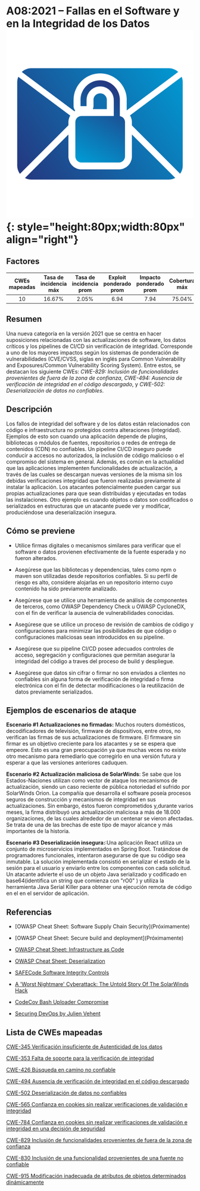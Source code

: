 # A08:2021 – Fallas en el Software y en la Integridad de los Datos    ![icon](assets/TOP_10_Icons_Final_Software_and_Data_Integrity_Failures.png){: style="height:80px;width:80px" align="right"}

## Factores

| CWEs mapeadas | Tasa de incidencia máx | Tasa de incidencia prom | Exploit ponderado prom| Impacto ponderado prom | Cobertura máx | Cobertura prom | Incidencias totales | Total CVEs |
|:-------------:|:--------------------:|:--------------------:|:--------------:|:--------------:|:----------------------:|:---------------------:|:-------------------:|:------------:|
| 10          | 16.67%             | 2.05%              | 6.94                 | 7.94                | 75.04%       | 45.35%       | 47,972            | 1,152      |

## Resumen

Una nueva categoría en la versión 2021 que se centra en hacer suposiciones relacionadas con las actualizaciones de software, los datos críticos y los pipelines de CI/CD sin verificación de integridad. Corresponde a uno de los mayores impactos según los sistemas de ponderación de vulnerabilidades (CVE/CVSS, siglas en inglés para Common Vulnerability and Exposures/Common Vulnerability Scoring System). Entre estos, se destacan los siguiente CWEs:
*CWE-829: Inclusión de funcionalidades provenientes de fuera de la zona de confianza*,
*CWE-494: Ausencia de verificación de integridad en el código descargado*, y 
*CWE-502: Deserialización de datos no confiables*.

## Descripción 

Los fallos de integridad del software y de los datos están relacionados con código e infraestructura
no protegidos contra alteraciones (integridad). Ejemplos de esto son cuando una aplicación depende de plugins, bibliotecas o módulos de fuentes, repositorios o redes de entrega de contenidos (CDN) no confiables.
Un pipeline CI/CD inseguro puede conducir a accesos no autorizados, la inclusión de código malicioso o el compromiso del sistema en general.
Además, es común en la actualidad que las aplicaciones implementen funcionalidades de actualización, a través de las cuales se descargan nuevas versiones de la misma sin los debidas verificaciones integridad que fueron realizadas previamente al instalar la aplicación. Los atacantes potencialmente pueden cargar sus propias actualizaciones para que sean distribuidas y ejecutadas en todas las instalaciones. Otro ejemplo es cuando objetos o datos son codificados o serializados en estructuras que un atacante puede ver y modificar, produciéndose una deserialización insegura.

## Cómo se previene

-   Utilice firmas digitales o mecanismos similares para verificar que el software o datos provienen efectivamente de la fuente esperada y no fueron alterados.

-   Asegúrese que las bibliotecas y dependencias, tales como npm o maven son utilizadas desde repositorios confiables. Si su perfil de riesgo es alto, considere alojarlas en un repositorio interno cuyo contenido ha sido previamente analizado.

-   Asegúrese que se utilice una herramienta de análisis de componentes de terceros, como OWASP Dependency Check u OWASP CycloneDX, con el fin de verificar la ausencia de vulnerabilidades conocidas.

-   Asegúrese que se utilice un proceso de revisión de cambios de código y configuraciones para minimizar las posibilidades de que código o configuraciones maliciosas sean introducidos en su pipeline.

-   Asegúrese que su pipeline CI/CD posee adecuados controles de acceso, segregación y configuraciones que permitan asegurar la integridad del código a traves del proceso de build y despliegue.

-   Asegúrese que datos sin cifrar o firmar no son enviados a clientes no confiables sin alguna forma de verificación de integridad o firma electrónica con el fin de detectar modificaciones o la reutilización de datos previamente serializados. 

## Ejemplos de escenarios de ataque

**Escenario #1 Actualizaciones no firmadas:** 
Muchos routers domésticos, decodificadores de televisión, firmware de dispositivos, entre otros, no verifican las firmas de sus actualizaciones de firmware. El firmware sin firmar es un objetivo creciente para los atacantes y se
se espera que empeore. Esto es una gran preocupación ya que muchas veces no existe otro mecanismo para remediarlo  que corregirlo en una versión futura y esperar a que las versiones anteriores caduquen.

**Escenario #2 Actualización maliciosa de SolarWinds**: Se sabe que los Estados-Naciones utilizan como vector de ataque los mecanismos de actualización, siendo un caso reciente de pública notoriedad el sufrido por SolarWinds Orion. La compañía que desarrolla el software poseía procesos seguros de construcción y mecanismos de integridad en sus actualizaciones. Sin embargo, éstos fueron comprometidos y,durante varios meses, la firma distribuyó una actualización maliciosa a más de 18.000 organizaciones, de las cuales alrededor de un centenar se vieron afectadas. Se trata de una de las brechas de este tipo de mayor alcance y más importantes de la historia.

**Escenario #3 Deserialización insegura:**:Una aplicación React utiliza un conjunto de microservicios implementados en Spring Boot. Tratándose de programadores funcionales, intentaron asegurarse de que su código sea inmutable. La solución implementada consistió en serializar el estado de la sesión para el usuario y enviarlo entre los componentes con cada solicitud. Un atacante advierte el uso de un objeto Java serializado y codificado en base64(identifica un string que comienza con "rO0" ) y utiliza la herramienta Java Serial Killer para obtener una ejecución remota de código en el en el servidor de aplicación.

## Referencias

-   \[OWASP Cheat Sheet: Software Supply Chain Security\](Próximamente)

-   \[OWASP Cheat Sheet: Secure build and deployment\](Próximamente)

-    [OWASP Cheat Sheet: Infrastructure as Code](https://cheatsheetseries.owasp.org/cheatsheets/Infrastructure_as_Code_Security_Cheat_Sheet.html) 
 
-   [OWASP Cheat Sheet: Deserialization](
    <https://www.owasp.org/index.php/Deserialization_Cheat_Sheet>)

-   [SAFECode Software Integrity Controls](
    https://safecode.org/publication/SAFECode_Software_Integrity_Controls0610.pdf)

-   [A 'Worst Nightmare' Cyberattack: The Untold Story Of The
    SolarWinds
    Hack](<https://www.npr.org/2021/04/16/985439655/a-worst-nightmare-cyberattack-the-untold-story-of-the-solarwinds-hack>)

-   [CodeCov Bash Uploader Compromise](https://about.codecov.io/security-update)

-   [Securing DevOps by Julien Vehent](https://www.manning.com/books/securing-devops)

## Lista de CWEs mapeadas

[CWE-345 Verificación insuficiente de Autenticidad de los datos](https://cwe.mitre.org/data/definitions/345.html)

[CWE-353 Falta de soporte para la verificación de integridad](https://cwe.mitre.org/data/definitions/353.html)

[CWE-426 Búsqueda en camino no confiable](https://cwe.mitre.org/data/definitions/426.html)

[CWE-494 Ausencia de verificación de integridad en el código descargado](https://cwe.mitre.org/data/definitions/494.html)

[CWE-502 Deserialización de datos no confiables](https://cwe.mitre.org/data/definitions/502.html)

[CWE-565 Confianza en cookies sin realizar verificaciones de validación e integridad](https://cwe.mitre.org/data/definitions/565.html)

[CWE-784 Confianza en cookies sin realizar verificaciones de validación e integridad en una decisión de seguridad](https://cwe.mitre.org/data/definitions/784.html)

[CWE-829 Inclusión de funcionalidades provenientes de fuera de la zona de confianza](https://cwe.mitre.org/data/definitions/829.html)

[CWE-830 Inclusión de una funcionalidad provenientes de una fuente no confiable](https://cwe.mitre.org/data/definitions/830.html)

[CWE-915 Modificación inadecuada de atributos de objetos determinados dinámicamente](https://cwe.mitre.org/data/definitions/915.html)
